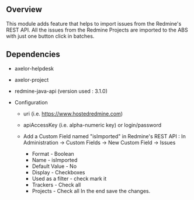 Overview
------
This module adds feature that helps to import issues from the Redmine's REST API.
All the issues from the Redmine Projects are imported to the ABS with just one button click in batches.

  
Dependencies
------

* axelor-helpdesk
* axelor-project
* redmine-java-api (version used : 3.1.0)

* Configuration
	- uri (i.e. https://www.hostedredmine.com)
	- apiAccessKey (i.e. alpha-numeric key) or login/password
	
	- Add a Custom Field named "isImported" in Redmine's REST API : 
	  In Administration -> Custom Fields -> New Custom Field -> Issues 
		- Format - Boolean
		- Name - isImported
		- Default Value - No
		- Display - Checkboxes
		- Used as a filter - check mark it
		- Trackers - Check all
		- Projects - Check all
	  In the end save the changes.
